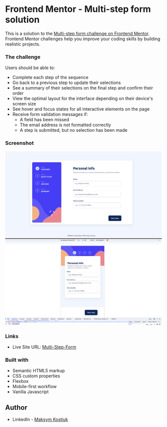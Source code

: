 # Frontend Mentor - Multi-step form solution

This is a solution to the [Multi-step form challenge on Frontend Mentor](https://www.frontendmentor.io/challenges/multistep-form-YVAnSdqQBJ). Frontend Mentor challenges help you improve your coding skills by building realistic projects.

### The challenge

Users should be able to:

- Complete each step of the sequence
- Go back to a previous step to update their selections
- See a summary of their selections on the final step and confirm their order
- View the optimal layout for the interface depending on their device's screen size
- See hover and focus states for all interactive elements on the page
- Receive form validation messages if:
  - A field has been missed
  - The email address is not formatted correctly
  - A step is submitted, but no selection has been made

### Screenshot

![](./assets/images/desktop.png)
![](./assets/images/mobile.png)

### Links

- Live Site URL: [Multi-Step-Form](https://maks-form.netlify.app/)

### Built with

- Semantic HTML5 markup
- CSS custom properties
- Flexbox
- Mobile-first workflow
- Vanilla Javascript

## Author

- LinkedIn - [Maksym Kostiuk](https://www.linkedin.com/in/maksym-kostiuk-261958297/)
